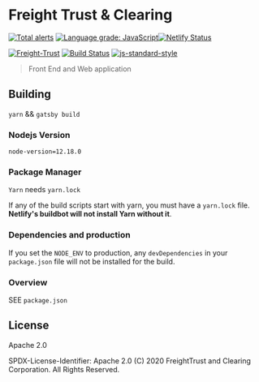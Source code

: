 <!--
SPDX-License-Identifier: Apache-2.0
SPDXVersion: SPDX-2.2
SPDX-FileCopyrightText: Copyright 2020 FreightTrust and Clearing Corporation
-->

# Freight Trust & Clearing

[![Total alerts](https://img.shields.io/lgtm/alerts/g/freight-trust/webapp.svg?logo=lgtm&logoWidth=18)](https://lgtm.com/projects/g/freight-trust/webapp/alerts/)
[![Language grade: JavaScript](https://img.shields.io/lgtm/grade/javascript/g/freight-trust/webapp.svg?logo=lgtm&logoWidth=18)](https://lgtm.com/projects/g/freight-trust/webapp/context:javascript)[![Netlify Status](https://api.netlify.com/api/v1/badges/80d4f2dd-3ac9-4292-80b9-2acdc2b8c3a8/deploy-status)](https://app.netlify.com/sites/freighttrust/deploys) 
<br />

[![Freight-Trust](https://circleci.com/gh/freight-trust/webapp.svg?style=shield)](https://app.circleci.com/pipelines/github/freight-trust/webapp) [![Build Status](https://travis-ci.com/freight-trust/webapp.svg?branch=master)](https://travis-ci.com/freight-trust/webapp) [![js-standard-style](https://img.shields.io/badge/code%20style-standard-brightgreen.svg)](http://standardjs.com/)






> Front End and Web application

## Building

`yarn` && `gatsby build`

### Nodejs Version

`node-version=12.18.0`

### Package Manager

`Yarn` needs `yarn.lock`

If any of the build scripts start with yarn, you must have a `yarn.lock` file.
**Netlify's buildbot will not install Yarn without it**.

### Dependencies and production

If you set the `NODE_ENV` to production, any `devDependencies` in your
`package.json` file will not be installed for the build.

### Overview

SEE `package.json`

## License

Apache 2.0

SPDX-License-Identifier: Apache 2.0 (C) 2020 FreightTrust and Clearing
Corporation. All Rights Reserved.

